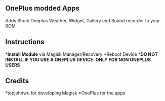 ## OnePlus modded Apps
Adds Stock Oneplus Weather, Widget, Gallery and Sound recorder to your ROM

## Instructions
*__Install Module__ via Magisk Manager/Recovery
*Reboot Device
*__DO NOT INSTALL IF YOU USE A ONEPLUS DEVICE. ONLY FOR NON ONEPLUS USERS__

## Credits
*topjohnwu for developing Magisk
*OnePlus for the apps